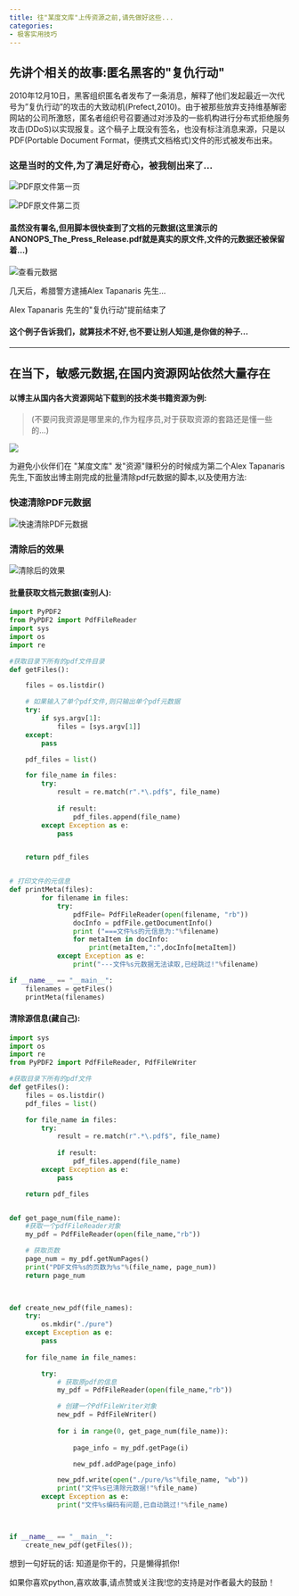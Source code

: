 ```yaml
---
title: 往"某度文库"上传资源之前,请先做好这些...
categories:
- 极客实用技巧
---
```




## 先讲个相关的故事:匿名黑客的"复仇行动"



2010年12月10日，黑客组织匿名者发布了一条消息，解释了他们发起最近一次代号为”复仇行动”的攻击的大致动机(Prefect,2010)。由于被那些放弃支持维基解密网站的公司所激怒，匿名者组织号召要通过对涉及的一些机构进行分布式拒绝服务攻击(DDoS)以实现报复。这个稿子上既没有签名，也没有标注消息来源，只是以PDF(Portable Document Format，便携式文档格式)文件的形式被发布出来。

### 这是当时的文件,为了满足好奇心，被我刨出来了...


![PDF原文件第一页](https://cdn.fangyuanxiaozhan.com/assets/1694172379259TDKBpmfk.png)


![PDF原文件第二页](https://cdn.fangyuanxiaozhan.com/assets/1694172381411khe3jQBm.png)

#### 虽然没有署名,但用脚本很快查到了文档的元数据(这里演示的ANONOPS_The_Press_Release.pdf就是真实的原文件,文件的元数据还被保留着...)


![查看元数据](https://cdn.fangyuanxiaozhan.com/assets/1694172383470Ha3FHQKs.gif)

几天后，希腊警方逮捕Alex Tapanaris 先生...

Alex Tapanaris 先生的"复仇行动"提前结束了

#### 这个例子告诉我们，就算技术不好,也不要让别人知道,是你做的种子...
---

## 在当下，敏感元数据,在国内资源网站依然大量存在

#### 以博主从国内各大资源网站下载到的技术类书籍资源为例:
>(不要问我资源是哪里来的,作为程序员,对于获取资源的套路还是懂一些的...)


![](https://cdn.fangyuanxiaozhan.com/assets/1694172399383jpzeEHN7.gif)



为避免小伙伴们在 "某度文库" 发"资源"赚积分的时候成为第二个Alex Tapanaris先生,下面放出博主刚完成的批量清除pdf元数据的脚本,以及使用方法:

###  快速清除PDF元数据


![快速清除PDF元数据](https://cdn.fangyuanxiaozhan.com/assets/1694172403446kCm8QpBH.gif)


### 清除后的效果


![清除后的效果](https://cdn.fangyuanxiaozhan.com/assets/1694172404654Xhy6KG7B.png)



#### 批量获取文档元数据(查别人):
```python
import PyPDF2
from PyPDF2 import PdfFileReader
import sys
import os
import re

#获取目录下所有的pdf文件目录
def getFiles():

    files = os.listdir()

    # 如果输入了单个pdf文件,则只输出单个pdf元数据
    try:
        if sys.argv[1]:
            files = [sys.argv[1]]
    except:
        pass

    pdf_files = list()

    for file_name in files:
        try:
            result = re.match(r".*\.pdf$", file_name)
            
            if result:
                pdf_files.append(file_name)
        except Exception as e:
            pass


    return pdf_files


# 打印文件的元信息
def printMeta(files):
        for filename in files:
            try:
                pdfFile= PdfFileReader(open(filename, "rb"))
                docInfo = pdfFile.getDocumentInfo()
                print ("===文件%s的元信息为:"%filename)
                for metaItem in docInfo:
                    print(metaItem,":",docInfo[metaItem])
            except Exception as e:
                print("---文件%s元数据无法读取,已经跳过!"%filename)

if __name__ == "__main__":
    filenames = getFiles()
    printMeta(filenames)

```





#### 清除源信息(藏自己):
```python
import sys
import os
import re
from PyPDF2 import PdfFileReader, PdfFileWriter

#获取目录下所有的pdf文件
def getFiles():
    files = os.listdir()
    pdf_files = list()

    for file_name in files:
        try:
            result = re.match(r".*\.pdf$", file_name)
            
            if result:
                pdf_files.append(file_name)
        except Exception as e:
            pass

    return pdf_files


def get_page_num(file_name):
    #获取一个pdfFileReader对象
    my_pdf = PdfFileReader(open(file_name,"rb"))

    # 获取页数
    page_num = my_pdf.getNumPages()
    print("PDF文件%s的页数为%s"%(file_name, page_num))
    return page_num

    

def create_new_pdf(file_names):
    try:
        os.mkdir("./pure")
    except Exception as e:
        pass
    
    for file_name in file_names:

        try:
            # 获取原pdf的信息
            my_pdf = PdfFileReader(open(file_name,"rb"))

            # 创建一个PdfFileWriter对象
            new_pdf = PdfFileWriter()
            
            for i in range(0, get_page_num(file_name)):
                
                page_info = my_pdf.getPage(i)

                new_pdf.addPage(page_info)

            new_pdf.write(open("./pure/%s"%file_name, "wb"))
            print("文件%s已清除元数据!"%file_name)
        except Exception as e:
            print("文件%s编码有问题,已自动跳过!"%file_name)



if __name__ == "__main__":
    create_new_pdf(getFiles());
```

想到一句好玩的话: 知道是你干的，只是懒得抓你!

如果你喜欢python,喜欢故事,请点赞或关注我!您的支持是对作者最大的鼓励！